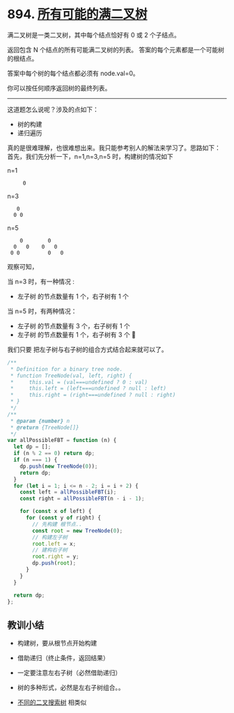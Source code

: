 # 894. [所有可能的满二叉树](https://leetcode-cn.com/problems/all-possible-full-binary-trees/)

满二叉树是一类二叉树，其中每个结点恰好有 0 或 2 个子结点。

返回包含 N 个结点的所有可能满二叉树的列表。 答案的每个元素都是一个可能树的根结点。

答案中每个树的每个结点都必须有 node.val=0。

你可以按任何顺序返回树的最终列表。

<hr>

这道题怎么说呢？涉及的点如下：

- 树的构建
- 递归遍历

真的是很难理解，也很难想出来。我只能参考别人的解法来学习了。思路如下：
首先，我们先分析一下，n=1,n=3,n=5 时，构建树的情况如下

n=1

```
     0
```

n=3

```
   0
  0 0
```

n=5

```
    0        0
  0   0    0   0
 0 0         0   0
```

观察可知，

当 n=3 时，有一种情况 :

- 左子树 的节点数量有 1 个，右子树有 1 个

当 n=5 时，有两种情况：

- 左子树 的节点数量有 3 个，右子树有 1 个
- 左子树 的节点数量有 1 个，右子树有 3 个
  

我们只要 把左子树与右子树的组合方式结合起来就可以了。

```js
/**
 * Definition for a binary tree node.
 * function TreeNode(val, left, right) {
 *     this.val = (val===undefined ? 0 : val)
 *     this.left = (left===undefined ? null : left)
 *     this.right = (right===undefined ? null : right)
 * }
 */
/**
 * @param {number} n
 * @return {TreeNode[]}
 */
var allPossibleFBT = function (n) {
  let dp = [];
  if (n % 2 == 0) return dp;
  if (n === 1) {
    dp.push(new TreeNode(0));
    return dp;
  }
  for (let i = 1; i <= n - 2; i = i + 2) {
    const left = allPossibleFBT(i);
    const right = allPossibleFBT(n - i - 1);

    for (const x of left) {
      for (const y of right) {
        // 先构建 根节点..
        const root = new TreeNode(0);
        // 构建左子树
        root.left = x;
        // 建构右子树
        root.right = y;
        dp.push(root);
      }
    }
  }

  return dp;
};
```

## 教训小结

- 构建树，要从根节点开始构建
- 借助递归（终止条件，返回结果）
- 一定要注意左右子树（必然借助递归）
- 树的多种形式，必然是左右子树组合。。

- [不同的二叉搜索树](https://leetcode-cn.com/problems/unique-binary-search-trees-ii/) 相类似
